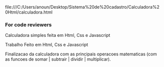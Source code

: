 file:///C:/Users/anoun/Desktop/Sistema%20de%20cadastro/Calculadora%20Html/calculadora.html

### For code reviewers
Calculadora simples feita em Html, Css e Javascript

Trabalho Feito em Html, Css e Javascript

Finalizacao da calculadora com as principais operacoes matematicas (com as funcoes de somar | subtrair | dividir | multiplicar).

